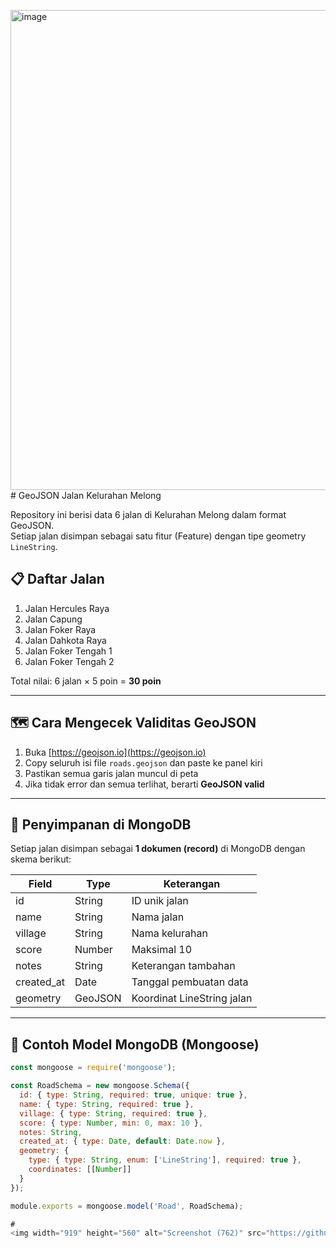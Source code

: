 <img width="1366" height="768" alt="image" src="https://github.com/user-attachments/assets/a0bef34b-24fb-429c-9077-96a146d03e60" /># GeoJSON Jalan Kelurahan Melong

Repository ini berisi data 6 jalan di Kelurahan Melong dalam format GeoJSON.  
Setiap jalan disimpan sebagai satu fitur (Feature) dengan tipe geometry `LineString`.

## 📋 Daftar Jalan
1. Jalan Hercules Raya  
2. Jalan Capung  
3. Jalan Foker Raya  
4. Jalan Dahkota Raya  
5. Jalan Foker Tengah 1  
6. Jalan Foker Tengah 2  

Total nilai: 6 jalan × 5 poin = **30 poin**

---

## 🗺️ Cara Mengecek Validitas GeoJSON
1. Buka [https://geojson.io](https://geojson.io)
2. Copy seluruh isi file `roads.geojson` dan paste ke panel kiri
3. Pastikan semua garis jalan muncul di peta
4. Jika tidak error dan semua terlihat, berarti **GeoJSON valid**

---

## 💾 Penyimpanan di MongoDB

Setiap jalan disimpan sebagai **1 dokumen (record)** di MongoDB dengan skema berikut:

| Field        | Type      | Keterangan                           |
|---------------|-----------|--------------------------------------|
| id            | String    | ID unik jalan                        |
| name          | String    | Nama jalan                           |
| village       | String    | Nama kelurahan                       |
| score         | Number    | Maksimal 10                          |
| notes         | String    | Keterangan tambahan                   |
| created_at    | Date      | Tanggal pembuatan data               |
| geometry      | GeoJSON   | Koordinat LineString jalan           |

---

## 🧱 Contoh Model MongoDB (Mongoose)

```js
const mongoose = require('mongoose');

const RoadSchema = new mongoose.Schema({
  id: { type: String, required: true, unique: true },
  name: { type: String, required: true },
  village: { type: String, required: true },
  score: { type: Number, min: 0, max: 10 },
  notes: String,
  created_at: { type: Date, default: Date.now },
  geometry: {
    type: { type: String, enum: ['LineString'], required: true },
    coordinates: [[Number]]
  }
});

module.exports = mongoose.model('Road', RoadSchema);

#
<img width="919" height="560" alt="Screenshot (762)" src="https://github.com/user-attachments/assets/b9ebe2bb-c6d6-4e4a-95d2-8bf43babb91d" />

